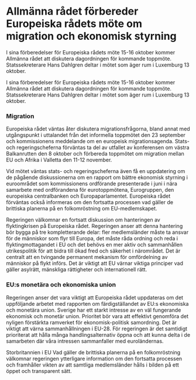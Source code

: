 # Allmänna rådet förbereder Europeiska rådets möte om migration och ekonomisk styrning

I sina förberedelser för Europeiska rådets möte 15\-16 oktober kommer Allmänna rådet att diskutera dagordningen för kommande toppmöte. Statssekreterare Hans Dahlgren deltar i mötet som äger rum i Luxemburg 13 oktober.


I sina förberedelser för Europeiska rådets möte 15\-16 oktober kommer Allmänna rådet att diskutera dagordningen för kommande toppmöte. Statssekreterare Hans Dahlgren deltar i mötet som äger rum i Luxemburg 13 oktober.

### Migration

Europeiska rådet väntas åter diskutera migrationsfrågorna, bland annat med utgångspunkt i uttalandet från det informella toppmötet den 23 september och kommissionens meddelande om en europeisk migrationsagenda. Stats\- och regeringscheferna förväntas ta del av utfallet av konferensen om västra Balkanrutten den 8 oktober och förbereda toppmötet om migration mellan EU och Afrika i Valletta den 11\-12 november.

Vid mötet väntas stats\- och regeringscheferna även få en uppdatering om de pågående diskussionerna om en rapport om bättre ekonomisk styrning i euroområdet som kommissionens ordförande presenterade i juni i nära samarbete med ordförandena för eurotoppmötena, Eurogruppen, den europeiska centralbanken och Europaparlamentet. Europeiska rådet förväntas också informeras om den fortsatta processen vad gäller de brittiska planerna på en folkomröstning om EU\-medlemskapet.

Regeringen välkomnar en fortsatt diskussion om hanteringen av flyktingkrisen på Europeiska rådet. Regeringen anser att denna hantering bör bygga på tre kompletterande delar: fler medlemsländer måste ta ansvar för de människor som flyr till Europa, det måste råda ordning och reda i flyktingmottagandet i EU och det behövs en mer aktiv och sammanhållen utrikespolitik för att bidra till ökad fred och säkerhet i närområdet. Det är centralt att en tvingande permanent mekanism för omfördelning av människor på flykt införs. Det är viktigt att EU värnar viktiga principer vad gäller asylrätt, mänskliga rättigheter och internationell rätt.

### EU:s monetära och ekonomiska union

Regeringen anser det vara viktigt att Europeiska rådet uppdateras om det uppföljande arbetet med rapporten om färdigställandet av EU:s ekonomiska och monetära union. Sverige har ett starkt intresse av en väl fungerande ekonomisk och monetär union. Prioritet bör vara att effektivt genomföra det nyligen förstärkta ramverket för ekonomisk\-politisk samordning. Det är viktigt att värna sammanhållningen i EU\-28\. För regeringen är det samtidigt prioriterat att hålla många handlingsalternativ öppna och att kunna delta i de samarbeten där våra intressen sammanfaller med euroländernas.

Storbritannien i EU Vad gäller de brittiska planerna på en folkomröstning välkomnar regeringen ytterligare information om den fortsatta processen och framhåller vikten av att samtliga medlemsländer hålls i bilden på ett öppet och transparent sätt.
